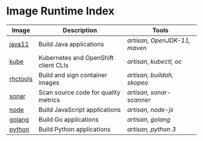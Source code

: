 # Image Runtime Index

| Image | Description | Tools |
|---|---|---|
| [java11](art-java11/readme.md) | Build Java applications | *artisan, OpenJDK-11, maven* |
| [kube](art-kube/readme.md) | Kubernetes and OpenShift client CLIs | *artisan, kubectl, oc* |
| [rhctools](art-kube/readme.md) | Build and sign container images | *artisan, buildah, skopeo* |
| [sonar](art-sonar/readme.md) | Scan source code for quality metrics | *artisan, sonar-scanner* |
| [node](art-node/readme.md) | Build JavaScript applications | *artisan, node-js* |
| [golang](art-go/readme.md) | Build Go applications | *artisan, golang* |
| [python](art-python/readme.md) | Build Python applications | *artisan, python 3* |
